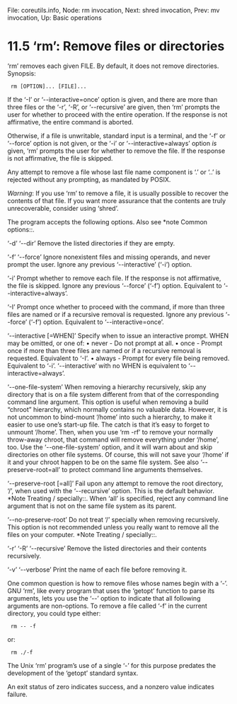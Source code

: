 File: coreutils.info,  Node: rm invocation,  Next: shred invocation,  Prev: mv invocation,  Up: Basic operations

11.5 ‘rm’: Remove files or directories
======================================

‘rm’ removes each given FILE.  By default, it does not remove
directories.  Synopsis:

     rm [OPTION]... [FILE]...

   If the ‘-I’ or ‘--interactive=once’ option is given, and there are
more than three files or the ‘-r’, ‘-R’, or ‘--recursive’ are given,
then ‘rm’ prompts the user for whether to proceed with the entire
operation.  If the response is not affirmative, the entire command is
aborted.

   Otherwise, if a file is unwritable, standard input is a terminal, and
the ‘-f’ or ‘--force’ option is not given, or the ‘-i’ or
‘--interactive=always’ option _is_ given, ‘rm’ prompts the user for
whether to remove the file.  If the response is not affirmative, the
file is skipped.

   Any attempt to remove a file whose last file name component is ‘.’ or
‘..’ is rejected without any prompting, as mandated by POSIX.

   _Warning_: If you use ‘rm’ to remove a file, it is usually possible
to recover the contents of that file.  If you want more assurance that
the contents are truly unrecoverable, consider using ‘shred’.

   The program accepts the following options.  Also see *note Common
options::.

‘-d’
‘--dir’
     Remove the listed directories if they are empty.

‘-f’
‘--force’
     Ignore nonexistent files and missing operands, and never prompt the
     user.  Ignore any previous ‘--interactive’ (‘-i’) option.

‘-i’
     Prompt whether to remove each file.  If the response is not
     affirmative, the file is skipped.  Ignore any previous ‘--force’
     (‘-f’) option.  Equivalent to ‘--interactive=always’.

‘-I’
     Prompt once whether to proceed with the command, if more than three
     files are named or if a recursive removal is requested.  Ignore any
     previous ‘--force’ (‘-f’) option.  Equivalent to
     ‘--interactive=once’.

‘--interactive [=WHEN]’
     Specify when to issue an interactive prompt.  WHEN may be omitted,
     or one of:
        • never - Do not prompt at all.
        • once - Prompt once if more than three files are named or if a
          recursive removal is requested.  Equivalent to ‘-I’.
        • always - Prompt for every file being removed.  Equivalent to
          ‘-i’.
     ‘--interactive’ with no WHEN is equivalent to
     ‘--interactive=always’.

‘--one-file-system’
     When removing a hierarchy recursively, skip any directory that is
     on a file system different from that of the corresponding command
     line argument.  This option is useful when removing a build
     “chroot” hierarchy, which normally contains no valuable data.
     However, it is not uncommon to bind-mount ‘/home’ into such a
     hierarchy, to make it easier to use one’s start-up file.  The catch
     is that it’s easy to forget to unmount ‘/home’.  Then, when you use
     ‘rm -rf’ to remove your normally throw-away chroot, that command
     will remove everything under ‘/home’, too.  Use the
     ‘--one-file-system’ option, and it will warn about and skip
     directories on other file systems.  Of course, this will not save
     your ‘/home’ if it and your chroot happen to be on the same file
     system.  See also ‘--preserve-root=all’ to protect command line
     arguments themselves.

‘--preserve-root [=all]’
     Fail upon any attempt to remove the root directory, ‘/’, when used
     with the ‘--recursive’ option.  This is the default behavior.
     *Note Treating / specially::.  When ‘all’ is specified, reject any
     command line argument that is not on the same file system as its
     parent.

‘--no-preserve-root’
     Do not treat ‘/’ specially when removing recursively.  This option
     is not recommended unless you really want to remove all the files
     on your computer.  *Note Treating / specially::.

‘-r’
‘-R’
‘--recursive’
     Remove the listed directories and their contents recursively.

‘-v’
‘--verbose’
     Print the name of each file before removing it.

   One common question is how to remove files whose names begin with a
‘-’.  GNU ‘rm’, like every program that uses the ‘getopt’ function to
parse its arguments, lets you use the ‘--’ option to indicate that all
following arguments are non-options.  To remove a file called ‘-f’ in
the current directory, you could type either:

     rm -- -f

or:

     rm ./-f

   The Unix ‘rm’ program’s use of a single ‘-’ for this purpose predates
the development of the ‘getopt’ standard syntax.

   An exit status of zero indicates success, and a nonzero value
indicates failure.

